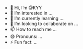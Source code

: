- 👋 Hi, I’m @KYY
- 👀 I’m interested in ...
- 🌱 I’m currently learning ...
- 💞️ I’m looking to collaborate on ...
- 📫 How to reach me ...
- 😄 Pronouns: ...
- ⚡ Fun fact: ...

<!---
damelay/damelay is a ✨ special ✨ repository because its `README.md` (this file) appears on your GitHub profile.
You can click the Preview link to take a look at your changes.
--->
